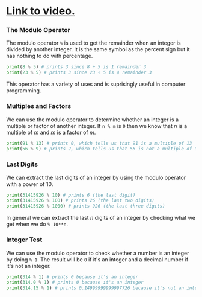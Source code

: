 # [Link to video.](https://www.youtube.com/watch?v=Q7HXpeU-ADk&list=PLVD25niNi0BlpS2dC7eXz1Rm3lOb9ftaJ)

### The Modulo Operator

The modulo operator `%` is used to get the remainder when an integer is divided by another integer. It is the same symbol as the percent sign but it has nothing to do with percentage.

```python
print(8 % 5) # prints 3 since 8 ÷ 5 is 1 remainder 3
print(23 % 5) # prints 3 since 23 ÷ 5 is 4 remainder 3
```

This operator has a variety of uses and is suprisingly useful in computer programming.

### Multiples and Factors

We can use the modulo operator to determine whether an integer is a multiple or factor of another integer. If `n % m` is `0` then we know that *n* is a multiple of *m* and *m* is a factor of *m*.

```python
print(91 % 13) # prints 0, which tells us that 91 is a multiple of 13
print(56 % 9) # prints 2, which tells us that 56 is not a multiple of 9 but 56-2 is
```

### Last Digits

We can extract the last digits of an integer by using the modulo operator with a power of 10.

```python
print(31415926 % 10) # prints 6 (the last digit)
print(31415926 % 100) # prints 26 (the last two digits)
print(31415926 % 1000) # prints 926 (the last three digits)
```

In general we can extract the last *n* digits of an integer by checking what we get when we do `% 10**n`.

### Integer Test

We can use the modulo operator to check whether a number is an integer by doing `% 1`. The result will be `0` if it's an integer and a decimal number if it's not an integer.

```python
print(314 % 1) # prints 0 because it's an integer
print(314.0 % 1) # prints 0 because it's an integer
print(314.15 % 1) # prints 0.14999999999997726 because it's not an integer
```
